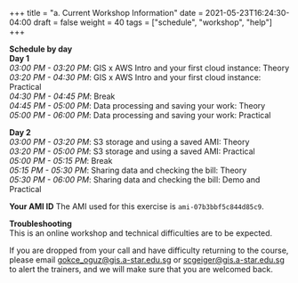 +++
title = "a. Current Workshop Information"
date = 2021-05-23T16:24:30-04:00
draft = false 
weight = 40
tags = ["schedule", "workshop", "help"]
+++

**Schedule by day**  
**Day 1**  
*03:00 PM - 03:20 PM*: GIS x AWS Intro and your first cloud instance: Theory  
*03:20 PM - 04:30 PM*: GIS x AWS Intro and your first cloud instance: Practical  
*04:30 PM - 04:45 PM*: Break  
*04:45 PM - 05:00 PM*: Data processing and saving your work: Theory  
*05:00 PM - 06:00 PM*: Data processing and saving your work: Practical  
   
**Day 2**  
*03:00 PM - 03:20 PM*: S3 storage and using a saved AMI: Theory  
*03:20 PM - 05:00 PM*: S3 storage and using a saved AMI: Practical  
*05:00 PM - 05:15 PM*: Break  
*05:15 PM - 05:30 PM*: Sharing data and checking the bill: Theory  
*05:30 PM - 06:00 PM*: Sharing data and checking the bill: Demo and Practical  

**Your AMI ID**
The AMI used for this exercise is `ami-07b3bbf5c844d85c9`.  
  
**Troubleshooting**  
This is an online workshop and technical difficulties are to be expected.  

If you are dropped from your call and have difficulty returning to the course, please email gokce_oguz@gis.a-star.edu.sg or scgeiger@gis.a-star.edu.sg to alert the trainers, and we will make sure that you are welcomed back.
